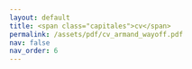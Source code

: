 ```yaml
---
layout: default
title: <span class="capitales">cv</span>
permalink: /assets/pdf/cv_armand_wayoff.pdf
nav: false
nav_order: 6
---
```

